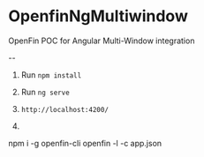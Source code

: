 # OpenfinNgMultiwindow

OpenFin POC for Angular Multi-Window integration

--

1. Run `npm install`

2. Run `ng serve`

3. `http://localhost:4200/`

4. ```bash
npm i -g openfin-cli
openfin -l -c app.json
```
